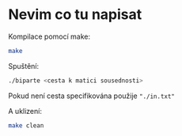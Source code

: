 # Nevim co tu napisat

Kompilace pomocí make:

```sh
make
```

Spuštění:

```sh
./biparte <cesta k matici sousednosti>
```

Pokud není cesta specifikována použije ```"./in.txt"```

A uklizení:

```sh
make clean
```
